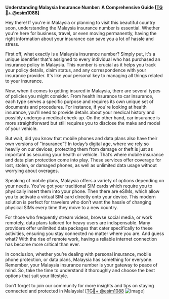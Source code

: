 **Understanding Malaysia Insurance Number: A Comprehensive Guide [[TG💪+ @esim1088](https://t.me/s/esim1088)]**

Hey there! If you're in Malaysia or planning to visit this beautiful country soon, understanding the Malaysia insurance number is essential. Whether you're here for business, travel, or even moving permanently, having the right information about your insurance can save you a lot of hassle and stress.

First off, what exactly is a Malaysia insurance number? Simply put, it's a unique identifier that's assigned to every individual who has purchased an insurance policy in Malaysia. This number is crucial as it helps you track your policy details, claim status, and any correspondence with your insurance provider. It's like your personal key to managing all things related to your insurance.

Now, when it comes to getting insured in Malaysia, there are several types of policies you might consider. From health insurance to car insurance, each type serves a specific purpose and requires its own unique set of documents and procedures. For instance, if you're looking at health insurance, you'll need to provide details about your medical history and possibly undergo a medical check-up. On the other hand, car insurance is more straightforward but still requires you to disclose the make and model of your vehicle.

But wait, did you know that mobile phones and data plans also have their own versions of "insurance"? In today’s digital age, where we rely so heavily on our devices, protecting them from damage or theft is just as important as securing your health or vehicle. That’s where mobile insurance and data plan protection come into play. These services offer coverage for lost, stolen, or damaged phones, as well as unlimited data usage without worrying about overages.

Speaking of mobile plans, Malaysia offers a variety of options depending on your needs. You’ve got your traditional SIM cards which require you to physically insert them into your phone. Then there are eSIMs, which allow you to activate a virtual SIM card directly onto your device. This modern solution is perfect for travelers who don’t want the hassle of changing physical SIMs every time they move to a new country.

For those who frequently stream videos, browse social media, or work remotely, data plans tailored for heavy users are indispensable. Many providers offer unlimited data packages that cater specifically to these activities, ensuring you stay connected no matter where you are. And guess what? With the rise of remote work, having a reliable internet connection has become more critical than ever.

In conclusion, whether you’re dealing with personal insurance, mobile phone protection, or data plans, Malaysia has something for everyone. Remember, your Malaysia insurance number is your gateway to peace of mind. So, take the time to understand it thoroughly and choose the best options that suit your lifestyle. 

Don’t forget to join our community for more insights and tips on staying connected and protected in Malaysia! [[TG💪+ @esim1088](https://t.me/s/esim1088) ![Image](https://i.postimg.cc/Y0z9fWf4/image.png)]